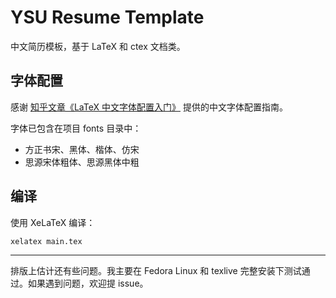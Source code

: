 # YSU Resume Template

中文简历模板，基于 LaTeX 和 ctex 文档类。

## 字体配置

感谢 [知乎文章《LaTeX 中文字体配置入门》](https://zhuanlan.zhihu.com/p/538459335) 提供的中文字体配置指南。

字体已包含在项目 fonts 目录中：
- 方正书宋、黑体、楷体、仿宋
- 思源宋体粗体、思源黑体中粗

## 编译

使用 XeLaTeX 编译：
```bash
xelatex main.tex
```

---

排版上估计还有些问题。我主要在 Fedora Linux 和 texlive 完整安装下测试通过。如果遇到问题，欢迎提 issue。